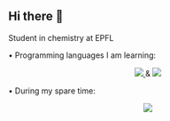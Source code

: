 ## Hi there 👋
Student in chemistry at EPFL

• Programming languages I am learning:
<p align="center">
  <a href="https://fr.linux-console.net/?p=17184">
    <img src="https://skillicons.dev/icons?i=bash&theme=dark"/>
  </a>
&
  <a href="http://www.python.org">
    <img src="https://skillicons.dev/icons?i=py&theme=dark"/>
  </a>
</p

• During my spare time:
<p align="center">
  <a href="https://www.blender.org">
    <img src="https://skillicons.dev/icons?i=blender&theme=light"/>
  </a>
</p>







